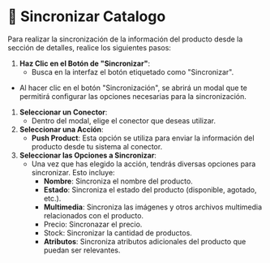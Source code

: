 # 🔄 Sincronizar Catalogo

Para realizar la sincronización de la información del producto desde la sección de detalles, realice los siguientes pasos:

1. **Haz Clic en el Botón de "Sincronizar"**:
   * Busca en la interfaz el botón etiquetado como "Sincronizar".&#x20;

* Al hacer clic en el botón "Sincronización", se abrirá un modal que te permitirá configurar las opciones necesarias para la sincronización.

1. **Seleccionar un Conector**:
   * Dentro del modal, elige el conector que deseas utilizar.&#x20;
2. **Seleccionar una Acción**:
   * **Push Product**: Esta opción se utiliza para enviar la información del producto desde tu sistema al conector.
3. **Seleccionar las Opciones a Sincronizar**:
   * Una vez que has elegido la acción, tendrás diversas opciones para sincronizar. Esto incluye:
     * **Nombre**: Sincroniza el nombre del producto.
     * **Estado**: Sincroniza el estado del producto (disponible, agotado, etc.).
     * **Multimedia**: Sincroniza las imágenes y otros archivos multimedia relacionados con el producto.
     * Precio: Sincronazar el precio.
     * Stock: Sincronizar la cantidad de productos.
     * **Atributos**: Sincroniza atributos adicionales del producto que puedan ser relevantes.
